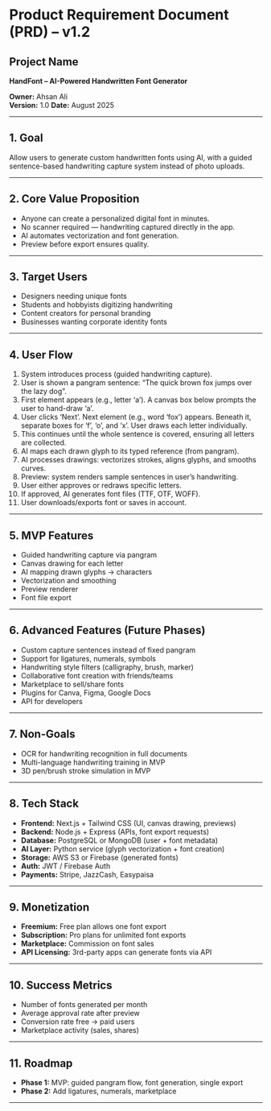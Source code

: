# Product Requirement Document (PRD) – v1.2

## Project Name
**HandFont – AI-Powered Handwritten Font Generator**

**Owner:** Ahsan Ali  
**Version:** 1.0
**Date:** August 2025

---

## 1. Goal

Allow users to generate custom handwritten fonts using AI, with a guided sentence-based handwriting capture system instead of photo uploads.

---

## 2. Core Value Proposition

- Anyone can create a personalized digital font in minutes.
- No scanner required — handwriting captured directly in the app.
- AI automates vectorization and font generation.
- Preview before export ensures quality.

---

## 3. Target Users

- Designers needing unique fonts
- Students and hobbyists digitizing handwriting
- Content creators for personal branding
- Businesses wanting corporate identity fonts

---

## 4. User Flow

1. System introduces process (guided handwriting capture).
2. User is shown a pangram sentence: “The quick brown fox jumps over the lazy dog”.
3. First element appears (e.g., letter ‘a’). A canvas box below prompts the user to hand-draw ‘a’.
4. User clicks ‘Next’. Next element (e.g., word ‘fox’) appears. Beneath it, separate boxes for ‘f’, ‘o’, and ‘x’. User draws each letter individually.
5. This continues until the whole sentence is covered, ensuring all letters are collected.
6. AI maps each drawn glyph to its typed reference (from pangram).
7. AI processes drawings: vectorizes strokes, aligns glyphs, and smooths curves.
8. Preview: system renders sample sentences in user’s handwriting.
9. User either approves or redraws specific letters.
10. If approved, AI generates font files (TTF, OTF, WOFF).
11. User downloads/exports font or saves in account.

---

## 5. MVP Features

- Guided handwriting capture via pangram
- Canvas drawing for each letter
- AI mapping drawn glyphs → characters
- Vectorization and smoothing
- Preview renderer
- Font file export

---

## 6. Advanced Features (Future Phases)

- Custom capture sentences instead of fixed pangram
- Support for ligatures, numerals, symbols
- Handwriting style filters (calligraphy, brush, marker)
- Collaborative font creation with friends/teams
- Marketplace to sell/share fonts
- Plugins for Canva, Figma, Google Docs
- API for developers

---

## 7. Non-Goals

- OCR for handwriting recognition in full documents
- Multi-language handwriting training in MVP
- 3D pen/brush stroke simulation in MVP

---

## 8. Tech Stack

- **Frontend:** Next.js + Tailwind CSS (UI, canvas drawing, previews)
- **Backend:** Node.js + Express (APIs, font export requests)
- **Database:** PostgreSQL or MongoDB (user + font metadata)
- **AI Layer:** Python service (glyph vectorization + font creation)
- **Storage:** AWS S3 or Firebase (generated fonts)
- **Auth:** JWT / Firebase Auth
- **Payments:** Stripe, JazzCash, Easypaisa

---

## 9. Monetization

- **Freemium:** Free plan allows one font export
- **Subscription:** Pro plans for unlimited font exports
- **Marketplace:** Commission on font sales
- **API Licensing:** 3rd-party apps can generate fonts via API

---

## 10. Success Metrics

- Number of fonts generated per month
- Average approval rate after preview
- Conversion rate free → paid users
- Marketplace activity (sales, shares)

---

## 11. Roadmap

- **Phase 1:** MVP: guided pangram flow, font generation, single export
- **Phase 2:** Add ligatures, numerals, marketplace

---
